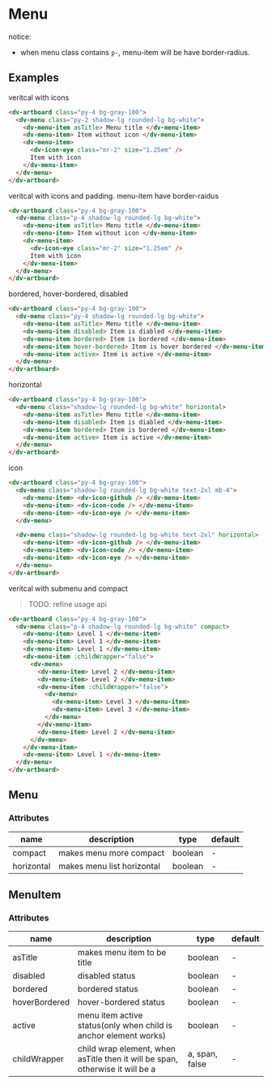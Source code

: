 # Menu

notice:

- when menu class contains `p-`, menu-item will be have border-radius.

## Examples

veritcal with icons

```html :::demo
<dv-artboard class="py-4 bg-gray-100">
  <dv-menu class="py-2 shadow-lg rounded-lg bg-white">
    <dv-menu-item asTitle> Menu title </dv-menu-item>
    <dv-menu-item> Item without icon </dv-menu-item>
    <dv-menu-item>
      <dv-icon-eye class="mr-2" size="1.25em" />
      Item with icon
    </dv-menu-item>
  </dv-menu>
</dv-artboard>
```

veritcal with icons and padding. menu-item have border-raidus

```html :::demo
<dv-artboard class="py-4 bg-gray-100">
  <dv-menu class="p-4 shadow-lg rounded-lg bg-white">
    <dv-menu-item asTitle> Menu title </dv-menu-item>
    <dv-menu-item> Item without icon </dv-menu-item>
    <dv-menu-item>
      <dv-icon-eye class="mr-2" size="1.25em" />
      Item with icon
    </dv-menu-item>
  </dv-menu>
</dv-artboard>
```

bordered, hover-bordered, disabled

```html :::demo
<dv-artboard class="py-4 bg-gray-100">
  <dv-menu class="py-4 shadow-lg rounded-lg bg-white">
    <dv-menu-item asTitle> Menu title </dv-menu-item>
    <dv-menu-item disabled> Item is diabled </dv-menu-item>
    <dv-menu-item bordered> Item is bordered </dv-menu-item>
    <dv-menu-item hover-bordered> Item is hover bordered </dv-menu-item>
    <dv-menu-item active> Item is active </dv-menu-item>
  </dv-menu>
</dv-artboard>
```

horizontal

```html :::demo
<dv-artboard class="py-4 bg-gray-100">
  <dv-menu class="shadow-lg rounded-lg bg-white" horizontal>
    <dv-menu-item asTitle> Menu title </dv-menu-item>
    <dv-menu-item disabled> Item is diabled </dv-menu-item>
    <dv-menu-item bordered> Item is bordered </dv-menu-item>
    <dv-menu-item active> Item is active </dv-menu-item>
  </dv-menu>
</dv-artboard>
```

icon

```html :::demo
<dv-artboard class="py-4 bg-gray-100">
  <dv-menu class="shadow-lg rounded-lg bg-white text-2xl mb-4">
    <dv-menu-item> <dv-icon-github /> </dv-menu-item>
    <dv-menu-item> <dv-icon-code /> </dv-menu-item>
    <dv-menu-item> <dv-icon-eye /> </dv-menu-item>
  </dv-menu>

  <dv-menu class="shadow-lg rounded-lg bg-white text-2xl" horizontal>
    <dv-menu-item> <dv-icon-github /> </dv-menu-item>
    <dv-menu-item> <dv-icon-code /> </dv-menu-item>
    <dv-menu-item> <dv-icon-eye /> </dv-menu-item>
  </dv-menu>
</dv-artboard>
```

veritcal with submenu and compact

> TODO: refine usage api

```html :::demo
<dv-artboard class="py-4 bg-gray-100">
  <dv-menu class="p-4 shadow-lg rounded-lg bg-white" compact>
    <dv-menu-item> Level 1 </dv-menu-item>
    <dv-menu-item> Level 1 </dv-menu-item>
    <dv-menu-item> Level 1 </dv-menu-item>
    <dv-menu-item :childWrapper="false">
      <dv-menu>
        <dv-menu-item> Level 2 </dv-menu-item>
        <dv-menu-item> Level 2 </dv-menu-item>
        <dv-menu-item :childWrapper="false">
          <dv-menu>
            <dv-menu-item> Level 3 </dv-menu-item>
            <dv-menu-item> Level 3 </dv-menu-item>
          </dv-menu>
        </dv-menu-item>
        <dv-menu-item> Level 2 </dv-menu-item>
      </dv-menu>
    </dv-menu-item>
    <dv-menu-item> Level 1 </dv-menu-item>
  </dv-menu>
</dv-artboard>
```

## Menu

### Attributes

| name       | description                | type    | default |
| ---------- | -------------------------- | ------- | ------- |
| compact    | makes menu more compact    | boolean | -       |
| horizontal | makes menu list horizontal | boolean | -       |

## MenuItem

### Attributes

| name          | description                                                                   | type           | default |
| ------------- | ----------------------------------------------------------------------------- | -------------- | ------- |
| asTitle       | makes menu item to be title                                                   | boolean        | -       |
| disabled      | disabled status                                                               | boolean        | -       |
| bordered      | bordered status                                                               | boolean        | -       |
| hoverBordered | hover-bordered status                                                         | boolean        | -       |
| active        | menu item active status(only when child is anchor element works)              | boolean        | -       |
| childWrapper  | child wrap element, when asTitle then it will be span, otherwise it will be a | a, span, false | -       |
